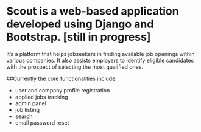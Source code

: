 # Scout is a web-based application developed using Django and Bootstrap. [still in progress] 
It’s a platform that helps jobseekers in finding available job openings within various companies.
It also assists employers to identify eligible candidates with the prospect of selecting the most qualified ones. 

##Currently the core functionalities include:

- user and company profile registration
- applied jobs tracking
- admin panel
- job listing
- search
- email password reset
